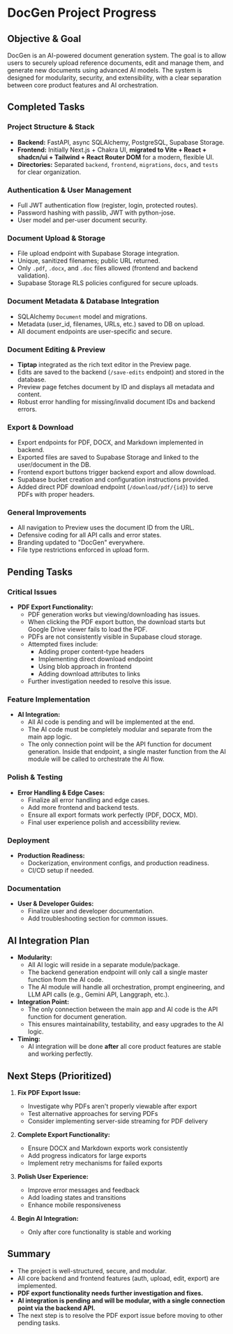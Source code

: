 # DocGen Project Progress

## Objective & Goal

DocGen is an AI-powered document generation system. The goal is to allow users to securely upload reference documents, edit and manage them, and generate new documents using advanced AI models. The system is designed for modularity, security, and extensibility, with a clear separation between core product features and AI orchestration.

## Completed Tasks

### Project Structure & Stack
- **Backend:** FastAPI, async SQLAlchemy, PostgreSQL, Supabase Storage.
- **Frontend:** Initially Next.js + Chakra UI, **migrated to Vite + React + shadcn/ui + Tailwind + React Router DOM** for a modern, flexible UI.
- **Directories:** Separated `backend`, `frontend`, `migrations`, `docs`, and `tests` for clear organization.

### Authentication & User Management
- Full JWT authentication flow (register, login, protected routes).
- Password hashing with passlib, JWT with python-jose.
- User model and per-user document security.

### Document Upload & Storage
- File upload endpoint with Supabase Storage integration.
- Unique, sanitized filenames; public URL returned.
- Only `.pdf`, `.docx`, and `.doc` files allowed (frontend and backend validation).
- Supabase Storage RLS policies configured for secure uploads.

### Document Metadata & Database Integration
- SQLAlchemy `Document` model and migrations.
- Metadata (user_id, filenames, URLs, etc.) saved to DB on upload.
- All document endpoints are user-specific and secure.

### Document Editing & Preview
- **Tiptap** integrated as the rich text editor in the Preview page.
- Edits are saved to the backend (`/save-edits` endpoint) and stored in the database.
- Preview page fetches document by ID and displays all metadata and content.
- Robust error handling for missing/invalid document IDs and backend errors.

### Export & Download
- Export endpoints for PDF, DOCX, and Markdown implemented in backend.
- Exported files are saved to Supabase Storage and linked to the user/document in the DB.
- Frontend export buttons trigger backend export and allow download.
- Supabase bucket creation and configuration instructions provided.
- Added direct PDF download endpoint (`/download/pdf/{id}`) to serve PDFs with proper headers.

### General Improvements
- All navigation to Preview uses the document ID from the URL.
- Defensive coding for all API calls and error states.
- Branding updated to "DocGen" everywhere.
- File type restrictions enforced in upload form.

## Pending Tasks

### Critical Issues
- **PDF Export Functionality:**
  - PDF generation works but viewing/downloading has issues.
  - When clicking the PDF export button, the download starts but Google Drive viewer fails to load the PDF.
  - PDFs are not consistently visible in Supabase cloud storage.
  - Attempted fixes include:
    - Adding proper content-type headers
    - Implementing direct download endpoint
    - Using blob approach in frontend
    - Adding download attributes to links
  - Further investigation needed to resolve this issue.

### Feature Implementation
- **AI Integration:**
  - All AI code is pending and will be implemented at the end.
  - The AI code must be completely modular and separate from the main app logic.
  - The only connection point will be the API function for document generation. Inside that endpoint, a single master function from the AI module will be called to orchestrate the AI flow.

### Polish & Testing
- **Error Handling & Edge Cases:**
  - Finalize all error handling and edge cases.
  - Add more frontend and backend tests.
  - Ensure all export formats work perfectly (PDF, DOCX, MD).
  - Final user experience polish and accessibility review.

### Deployment
- **Production Readiness:**
  - Dockerization, environment configs, and production readiness.
  - CI/CD setup if needed.

### Documentation
- **User & Developer Guides:**
  - Finalize user and developer documentation.
  - Add troubleshooting section for common issues.

## AI Integration Plan

- **Modularity:**
  - All AI logic will reside in a separate module/package.
  - The backend generation endpoint will only call a single master function from the AI code.
  - The AI module will handle all orchestration, prompt engineering, and LLM API calls (e.g., Gemini API, Langgraph, etc.).
- **Integration Point:**
  - The only connection between the main app and AI code is the API function for document generation.
  - This ensures maintainability, testability, and easy upgrades to the AI logic.
- **Timing:**
  - AI integration will be done **after** all core product features are stable and working perfectly.

## Next Steps (Prioritized)

1. **Fix PDF Export Issue:**
   - Investigate why PDFs aren't properly viewable after export
   - Test alternative approaches for serving PDFs
   - Consider implementing server-side streaming for PDF delivery

2. **Complete Export Functionality:**
   - Ensure DOCX and Markdown exports work consistently
   - Add progress indicators for large exports
   - Implement retry mechanisms for failed exports

3. **Polish User Experience:**
   - Improve error messages and feedback
   - Add loading states and transitions
   - Enhance mobile responsiveness

4. **Begin AI Integration:**
   - Only after core functionality is stable and working

## Summary

- The project is well-structured, secure, and modular.
- All core backend and frontend features (auth, upload, edit, export) are implemented.
- **PDF export functionality needs further investigation and fixes.**
- **AI integration is pending and will be modular, with a single connection point via the backend API.**
- The next step is to resolve the PDF export issue before moving to other pending tasks.